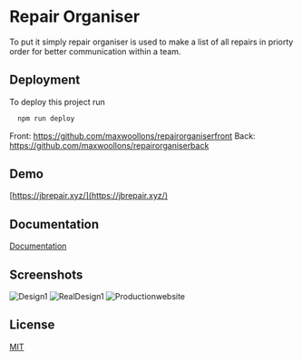 
# Repair Organiser
To put it simply repair organiser is  used to make a list of all repairs in priorty order for better communication within a team.




## Deployment

To deploy this project run

```bash
  npm run deploy
```


Front: https://github.com/maxwoollons/repairorganiserfront
Back: https://github.com/maxwoollons/repairorganiserback


## Demo

[https://jbrepair.xyz/](https://jbrepair.xyz/)


## Documentation

[Documentation](https://linktodocumentation)


## Screenshots

![Design1](https://i.ibb.co/7CWM0bJ/design1.png)
![RealDesign1](https://i.ibb.co/561MRrx/design2.png)
![Productionwebsite](https://i.ibb.co/nntgtgV/Screenshot-2022-07-19-183448.png)




## License

[MIT](https://choosealicense.com/licenses/mit/)

